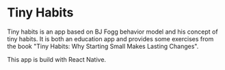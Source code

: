# Tiny Habits

Tiny habits is an app based on BJ Fogg behavior model and his concept of tiny habits. It is both an education app and provides some exercises from the book "Tiny Habits: Why Starting Small Makes Lasting Changes".

This app is build with React Native.
